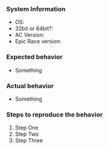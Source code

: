 ### System Information

- OS:
- 32bit or 64bit?:
- AC Version:
- Epic Race version:

### Expected behavior

- Something

### Actual behavior

- Something

### Steps to reproduce the behavior
1. Step One
2. Step Two
3. Step Three

